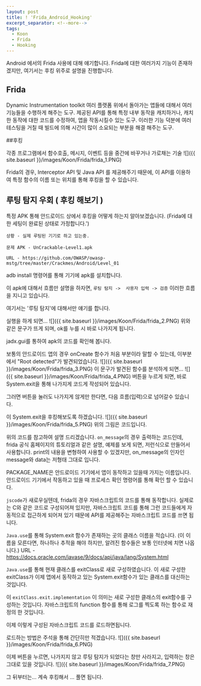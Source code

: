 ```yaml
---
layout: post
title: ! 'Frida_Android_Hooking'
excerpt_separator: <!--more-->
tags:
  - Koon
  - Frida
  - Hooking
---
```


Android 에서의 Frida 사용에 대해 얘기합니다.
Frida에 대한 여러가지 기능이 존재하겠지만, 여기서는 후킹 위주로 설명을 진행합니다.
<!--more-->

## Frida
Dynamic Instrumentation toolkit
여러 플랫폼 위에서 돌아가는 앱들에 대해서 여러 기능들을 수행하게 해주는 도구.
제공된 API를 통해 특정 내부 동작을 캐치하거나, 캐치한 동작에 대한 코드를 수정하여, 앱을 작동시킬수 있는 도구.
이러한 기능 덕분에 여러 테스팅을 거칠 때 빌드에 의해 시간이 많이 소요되는 부분을 해결 해주는 도구.

##후킹

각종 프로그램에서 함수호출, 메시지, 이벤트 등을 중간에 바꾸거나 가로채는 기술
![]({{ site.baseurl }}/images/Koon/Frida/frida_1.PNG)

Frida의 경우,
Interceptor API 및 Java API 를 제공해주기 때문에, 이 API를 이용하여 특정 함수의 이름 또는 위치를 통해 후킹을 할 수 있습니다.

## 루팅 탐지 우회 ( 후킹 해보기 )
특정 APK 통해 안드로이드 상에서 후킹을 어떻게 하는지 알아보겠습니다.
(Frida에 대한 세팅이 완료된 상태로 가정합니다.')

`상황 - 실제 루팅된 기기로 하고 있는중.`

`문제 APK - UnCrackable-Level1.apk`

`URL - https://github.com/OWASP/owasp-mstg/tree/master/Crackmes/Android/Level_01`

adb install 명령어를 통해 기기에 apk를 설치합니다.

이 apk에 대해서 흐름만 설명을 하자면, `루팅 탐지 ->  사용자 입력 -> 검증` 이러한 흐름을 지니고 있습니다.

여기서는 '루팅 탐지'에 대해서만 얘기를 합니다.

실행을 하게 되면...
![]({{ site.baseurl }}/images/Koon/Frida/frida_2.PNG)
위와 같은 문구가 뜨게 되며, ok를 누를 시 바로 나가지게 됩니다.

jadx.gui를 통하여 apk의 코드를 확인해 봅니다.

보통의 안드로이드 앱의 경우 onCreate 함수가 처음 부분이라 말할 수 있는데, 이부분에서 "Root detected"가 발견되었습니다.
![]({{ site.baseurl }}/images/Koon/Frida/frida_3.PNG)
이 문구가 발견된 함수를 분석하게 되면...
![]({{ site.baseurl }}/images/Koon/Frida/frida_4.PNG)
버튼을 누르게 되면, 바로 System.exit을 통해 나가지게 코드게 작성되어 있습니다.

그러면 버튼을 눌러도 나가지게 않게만 한다면, 다음 흐름(입력)으로 넘어갈수 있습니다.

이 System.exit을 후킹해보도록 하겠습니다.
![]({{ site.baseurl }}/images/Koon/Frida/frida_5.PNG)
위의 그림은 코드입니다.

위의 코드를 참고하여 설명 드리겠습니다.
`on_message`의 경우 출력하는 코드인데, frida 공식 홈페이지의 튜토리얼과 같은 설명, 예제를 보게 되면, 저런식으로 만들어서 사용합니다. print의 내용을 변형하여 사용할 수 있겠지만, on_message의 인자인 message와 data는 저형태 그대로 입니다.

PACKAGE_NAME은 안드로이드 기기에서 앱이 동작하고 있을때 가지는 이름입니다. 안드로이드 기기에서 작동하고 있을 때 프로세스 확인 명령어를 통해 확인 할 수 있습니다.

`jscode`가 새로우실텐데, frida의 경우 자바스크립트의 코드를 통해 동작합니다. 실제로는 C와 같은 코드로 구성되어져 있지만, 자바스크립트 코드를 통해 그런 코드들에게 자동적으로 접근하게 되어져 있기 때문에 API를 제공해주는 자바스크립트 코드를 쓰면 됩니다.

`Java.use`를 통해 System.exit 함수가 존재하는 곳의 클래스 이름을 적습니다. (이 이름을 모른다면, 하나하나 추적을 해야 하지만, 알려진 함수들은 보통 인터넷에 치면 나옵니다.)
URL - https://docs.oracle.com/javase/9/docs/api/java/lang/System.html

`Java.use`를 통해 현재 클래스를 exitClass로 새로 구성하였습니다.
이 새로 구성한 exitClass가 이제 앱에서 동작하고 있는 System.exit함수가 있는 클래스를 대신하는 것입니다.

이 `exitClass.exit.implementation` 이 의미는 새로 구성한 클래스의 exit함수를 구성하는 것입니다.
자바스크립트의 function 함수를 통해 로그를 찍도록 하는 함수로 재정의 한 것입니다.

이제 이렇게 구성된 자바스크립트 코드를 로드하면됩니다.

로드하는 방법은 주석을 통해 간단히만 적겠습니다.
![]({{ site.baseurl }}/images/Koon/Frida/frida_6.PNG)

이제 버튼을 누르면, 나가지지 않고 루팅 탐지가 되었다는 창만 사라지고, 입력하는 창은 그대로 있을 것입니다.
![]({{ site.baseurl }}/images/Koon/Frida/frida_7.PNG)

그 뒤부터는... 계속 후킹해서 ... 풀면 됩니다.

